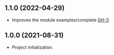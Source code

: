 ## 1.1.0 (2022-04-29)

- Improves the module examples/complete [GH-3](https://github.com/terraform-alicloud-modules/terraform-alicloud-slb-rule/pull/3)

## 1.0.0 (2021-08-31)

- Project initialization.
